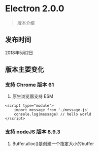 # Electron 2.0.0
> 版本介绍

## 发布时间
2018年5月2日

## 版本主要变化
### 支持 Chrome 版本 61
1. 原生浏览器支持 ESM

```
<script type="module">
    import message from './message.js'
    console.log(message) // hello world
</script>
```

### 支持 nodeJS  版本 8.9.3
1. Buffer.alloc()是创建一个指定大小的buffer
